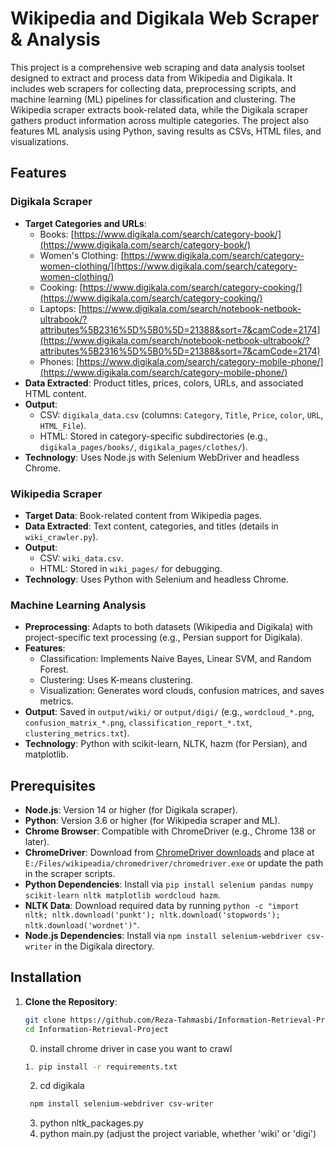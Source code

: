 # Wikipedia and Digikala Web Scraper & Analysis

This project is a comprehensive web scraping and data analysis toolset designed to extract and process data from Wikipedia and Digikala. It includes web scrapers for collecting data, preprocessing scripts, and machine learning (ML) pipelines for classification and clustering. The Wikipedia scraper extracts book-related data, while the Digikala scraper gathers product information across multiple categories. The project also features ML analysis using Python, saving results as CSVs, HTML files, and visualizations.

## Features

### Digikala Scraper
- **Target Categories and URLs**:
  - Books: [https://www.digikala.com/search/category-book/](https://www.digikala.com/search/category-book/)
  - Women's Clothing: [https://www.digikala.com/search/category-women-clothing/](https://www.digikala.com/search/category-women-clothing/)
  - Cooking: [https://www.digikala.com/search/category-cooking/](https://www.digikala.com/search/category-cooking/)
  - Laptops: [https://www.digikala.com/search/notebook-netbook-ultrabook/?attributes%5B2316%5D%5B0%5D=21388&sort=7&camCode=2174](https://www.digikala.com/search/notebook-netbook-ultrabook/?attributes%5B2316%5D%5B0%5D=21388&sort=7&camCode=2174)
  - Phones: [https://www.digikala.com/search/category-mobile-phone/](https://www.digikala.com/search/category-mobile-phone/)
- **Data Extracted**: Product titles, prices, colors, URLs, and associated HTML content.
- **Output**:
  - CSV: `digikala_data.csv` (columns: `Category`, `Title`, `Price`, `color`, `URL`, `HTML_File`).
  - HTML: Stored in category-specific subdirectories (e.g., `digikala_pages/books/`, `digikala_pages/clothes/`).
- **Technology**: Uses Node.js with Selenium WebDriver and headless Chrome.

### Wikipedia Scraper
- **Target Data**: Book-related content from Wikipedia pages.
- **Data Extracted**: Text content, categories, and titles (details in `wiki_crawler.py`).
- **Output**:
  - CSV: `wiki_data.csv`.
  - HTML: Stored in `wiki_pages/` for debugging.
- **Technology**: Uses Python with Selenium and headless Chrome.

### Machine Learning Analysis
- **Preprocessing**: Adapts to both datasets (Wikipedia and Digikala) with project-specific text processing (e.g., Persian support for Digikala).
- **Features**:
  - Classification: Implements Naive Bayes, Linear SVM, and Random Forest.
  - Clustering: Uses K-means clustering.
  - Visualization: Generates word clouds, confusion matrices, and saves metrics.
- **Output**: Saved in `output/wiki/` or `output/digi/` (e.g., `wordcloud_*.png`, `confusion_matrix_*.png`, `classification_report_*.txt`, `clustering_metrics.txt`).
- **Technology**: Python with scikit-learn, NLTK, hazm (for Persian), and matplotlib.

## Prerequisites

- **Node.js**: Version 14 or higher (for Digikala scraper).
- **Python**: Version 3.6 or higher (for Wikipedia scraper and ML).
- **Chrome Browser**: Compatible with ChromeDriver (e.g., Chrome 138 or later).
- **ChromeDriver**: Download from [ChromeDriver downloads](https://chromedriver.chromium.org/downloads) and place at `E:/Files/wikipeadia/chromedriver/chromedriver.exe` or update the path in the scraper scripts.
- **Python Dependencies**: Install via `pip install selenium pandas numpy scikit-learn nltk matplotlib wordcloud hazm`.
- **NLTK Data**: Download required data by running `python -c "import nltk; nltk.download('punkt'); nltk.download('stopwords'); nltk.download('wordnet')"`.
- **Node.js Dependencies**: Install via `npm install selenium-webdriver csv-writer` in the Digikala directory.

## Installation

1. **Clone the Repository**:
   ```bash
   git clone https://github.com/Reza-Tahmasbi/Information-Retrieval-Project.git
   cd Information-Retrieval-Project
   ```

   0. install chrome driver in case you want to crawl
   ```bash
   1. pip install -r requirements.txt
   ```

   2. cd digikala
   ```bash
    npm install selenium-webdriver csv-writer
   ```
   3. python nltk_packages.py
   4. python main.py (adjust the project variable, whether 'wiki' or 'digi')

